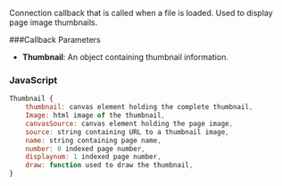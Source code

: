 Connection callback that is called when a file is loaded. Used to display page image thumbnails.

###Callback Parameters

- **Thumbnail**: An object containing thumbnail information.

### JavaScript

```javascript
Thumbnail {
    thumbnail: canvas element holding the complete thumbnail,
    Image: html image of the thumbnail,
    canvasSource: canvas element holding the page image,
    source: string containing URL to a thumbnail image,
    name: string containing page name,
    number: 0 indexed page number,
    displaynum: 1 indexed page number,
    draw: function used to draw the thumbnail,
}
```
